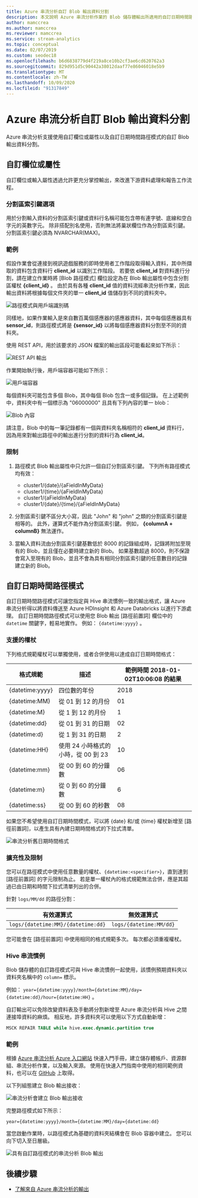 ```yaml
---
title: Azure 串流分析自訂 Blob 輸出資料分割
description: 本文說明 Azure 串流分析作業的 Blob 儲存體輸出所適用的自訂日期時間路徑模式與自訂欄位或屬性功能。
author: mamccrea
ms.author: mamccrea
ms.reviewer: mamccrea
ms.service: stream-analytics
ms.topic: conceptual
ms.date: 02/07/2019
ms.custom: seodec18
ms.openlocfilehash: b6d6838779d4f219a8ce10b2cf3ae6cd620762a3
ms.sourcegitcommit: 829d951d5c90442a38012daaf77e86046018e5b9
ms.translationtype: MT
ms.contentlocale: zh-TW
ms.lasthandoff: 10/09/2020
ms.locfileid: "91317849"
---
```

# <a name="azure-stream-analytics-custom-blob-output-partitioning"></a>Azure 串流分析自訂 Blob 輸出資料分割

Azure 串流分析支援使用自訂欄位或屬性以及自訂日期時間路徑模式的自訂 Blob 輸出資料分割。 

## <a name="custom-field-or-attributes"></a>自訂欄位或屬性

自訂欄位或輸入屬性透過允許更充分掌控輸出，來改進下游資料處理和報告工作流程。

### <a name="partition-key-options"></a>分割區索引鍵選項

用於分割輸入資料的分割區索引鍵或資料行名稱可能包含帶有連字號、底線和空白字元的英數字元。 除非搭配別名使用，否則無法將巢狀欄位作為分割區索引鍵。 分割區索引鍵必須為 NVARCHAR(MAX)。

### <a name="example"></a>範例

假設作業會從連接到視訊遊戲服務的即時使用者工作階段取得輸入資料，其中所擷取的資料包含資料行 **client_id** 以識別工作階段。 若要依 **client_id** 對資料進行分割，請在建立作業時將 [Blob 路徑模式] 欄位設定為在 Blob 輸出屬性中包含分割區權杖 **{client_id}** 。 由於具有各種 **client_id** 值的資料流經串流分析作業，因此輸出資料將根據每個文件夾的單一 **client_id** 值儲存到不同的資料夾中。

![路徑模式與用戶端識別碼](./media/stream-analytics-custom-path-patterns-blob-storage-output/stream-analytics-path-pattern-client-id.png)

同樣地，如果作業輸入是來自數百萬個感應器的感應器資料，其中每個感應器具有 **sensor_id**，則路徑模式將是 **{sensor_id}** 以將每個感應器資料分割至不同的資料夾。  


使用 REST API，用於該要求的 JSON 檔案的輸出區段可能看起來如下所示：  

![REST API 輸出](./media/stream-analytics-custom-path-patterns-blob-storage-output/stream-analytics-rest-output.png)

作業開始執行後，用戶端容器可能如下所示：  

![用戶端容器](./media/stream-analytics-custom-path-patterns-blob-storage-output/stream-analytics-clients-container.png)

每個資料夾可能包含多個 Blob，其中每個 Blob 包含一或多個記錄。 在上述範例中，資料夾中有一個標示為 "06000000" 且具有下列內容的單一 blob：

![Blob 內容](./media/stream-analytics-custom-path-patterns-blob-storage-output/stream-analytics-blob-contents.png)

請注意，Blob 中的每一筆記錄都有一個與資料夾名稱相符的 **client_id** 資料行，因為用來對輸出路徑中的輸出進行分割的資料行為 **client_id**。

### <a name="limitations"></a>限制

1. 路徑模式 Blob 輸出屬性中只允許一個自訂分割區索引鍵。 下列所有路徑模式均有效：

   * cluster1/{date}/{aFieldInMyData}  
   * cluster1/{time}/{aFieldInMyData}  
   * cluster1/{aFieldInMyData}  
   * cluster1/{date}/{time}/{aFieldInMyData} 
   
2. 分割區索引鍵不區分大小寫，因此 "John" 和 "john" 之類的分割區索引鍵是相等的。 此外，運算式不能作為分割區索引鍵。 例如， **{columnA + columnB}** 無法運作。  

3. 當輸入資料流由分割區索引鍵基數低於 8000 的記錄組成時，記錄將附加至現有的 Blob，並且僅在必要時建立新的 Blob。 如果基數超過 8000，則不保證會寫入至現有的 Blob，並且不會為具有相同分割區索引鍵的任意數目的記錄建立新的 Blob。

## <a name="custom-datetime-path-patterns"></a>自訂日期時間路徑模式

自訂日期時間路徑模式可讓您指定與 Hive 串流慣例一致的輸出格式，讓 Azure 串流分析得以將資料傳送至 Azure HDInsight 和 Azure Databricks 以進行下游處理。 自訂日期時間路徑模式可以使用您 Blob 輸出 [路徑前置詞] 欄位中的 `datetime` 關鍵字，輕易地實作。 例如： `{datetime:yyyy}` 。

### <a name="supported-tokens"></a>支援的權杖

下列格式規範權杖可以單獨使用，或者合併使用以達成自訂日期時間格式：

|格式規範   |描述   |範例時間 2018-01-02T10:06:08 的結果|
|----------|-----------|------------|
|{datetime:yyyy}|四位數的年份|2018|
|{datetime:MM}|從 01 到 12 的月份|01|
|{datetime:M}|從 1 到 12 的月份|1|
|{datetime:dd}|從 01 到 31 的日期|02|
|{datetime:d}|從 1 到 31 的日期|2|
|{datetime:HH}|使用 24 小時格式的小時，從 00 到 23|10|
|{datetime:mm}|從 00 到 60 的分鐘數|06|
|{datetime:m}|從 0 到 60 的分鐘數|6|
|{datetime:ss}|從 00 到 60 的秒數|08|

如果您不希望使用自訂日期時間模式，可以將 {date} 和/或 {time} 權杖新增至 [路徑前置詞]，以產生具有內建日期時間格式的下拉式清單。

![串流分析舊日期時間格式](./media/stream-analytics-custom-path-patterns-blob-storage-output/stream-analytics-old-date-time-formats.png)

### <a name="extensibility-and-restrictions"></a>擴充性及限制

您可以在路徑模式中使用任意數量的權杖、`{datetime:<specifier>}`，直到達到 [路徑前置詞] 的字元限制為止。 若是單一權杖內的格式規範無法合併，應是其超過已由日期和時間下拉式清單列出的合併。 

針對 `logs/MM/dd` 的路徑分割：

|有效運算式   |無效運算式   |
|----------|-----------|
|`logs/{datetime:MM}/{datetime:dd}`|`logs/{datetime:MM/dd}`|

您可能會在 [路徑前置詞] 中使用相同的格式規範多次。 每次都必須重複權杖。

### <a name="hive-streaming-conventions"></a>Hive 串流慣例

Blob 儲存體的自訂路徑模式可與 Hive 串流慣例一起使用，該慣例預期資料夾以資料夾名稱中的 `column=` 標示。

例如： `year={datetime:yyyy}/month={datetime:MM}/day={datetime:dd}/hour={datetime:HH}` 。

自訂輸出可以免除改變資料表及手動將分割新增至 Azure 串流分析與 Hive 之間連接埠資料的麻煩。 相反地，許多資料夾可以使用以下方式自動新增：

```SQL
MSCK REPAIR TABLE while hive.exec.dynamic.partition true
```

### <a name="example"></a>範例

根據 [Azure 串流分析 Azure 入口網站](stream-analytics-quick-create-portal.md) 快速入門手冊，建立儲存體帳戶、資源群組、串流分析作業，以及輸入來源。 使用在快速入門指南中使用的相同範例資料，也可以在 [GitHub](https://raw.githubusercontent.com/Azure/azure-stream-analytics/master/Samples/GettingStarted/HelloWorldASA-InputStream.json) 上取得。

以下列組態建立 Blob 輸出接收：

![串流分析會建立 Blob 輸出接收](./media/stream-analytics-custom-path-patterns-blob-storage-output/stream-analytics-create-output-sink.png)

完整路徑模式如下所示：


`year={datetime:yyyy}/month={datetime:MM}/day={datetime:dd}`


當您啟動作業時，以路徑模式為基礎的資料夾結構會在 Blob 容器中建立。 您可以向下切入至日層級。

![具有自訂路徑模式的串流分析 Blob 輸出](./media/stream-analytics-custom-path-patterns-blob-storage-output/stream-analytics-blob-output-folder-structure.png)

## <a name="next-steps"></a>後續步驟

* [了解來自 Azure 串流分析的輸出](stream-analytics-define-outputs.md)
